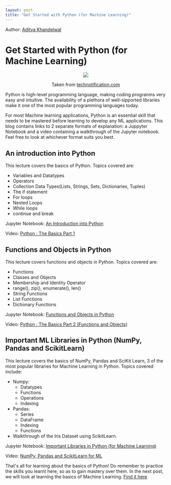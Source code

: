```yaml
---
layout: post
title: "Get Started with Python (for Machine Learning)"
---
```


Author: [Aditya Khandelwal](https://www.linkedin.com/in/aditya-khandelwal/)

# Get Started with Python (for Machine Learning)

<center>
<img src="https://www.technotification.com/wp-content/uploads/2017/05/Python-programming-compressed.jpg">
</center>
<p style="text-align:center;">Taken from <a href="https://www.technotification.com/wp-content/uploads/2017/05/Python-programming-compressed.jpg">technotification.com</a></p>

Python is high-level programming language, making coding progranms very easy and intuitive. The availability of a plethora of well-sipported libraries make it one of the most popular programming languages today.

For most Machine learning applications, Python is an essential skill that needs to be mastered before learning to develop any ML applications. This blog contains links to 2 separate formats of explanation: a Juppyter Notebook and a video containing a walkthrough of the Jupyter notebook. Feel free to look at whichever format suits you best.

## An introduction into Python
This lecture covers the basics of Python. Topics covered are:
<ul>
    <li>Variables and Datatypes
    <li>Operators
    <li>Collection Data Types(Lists, Strings, Sets, Dictionaries, Tuples)
    <li>The if statement
    <li>For loops
    <li>Nested Loops
    <li>While loops
    <li>continue and break
</ul>

Jupyter Notebook: [An Introduction into Python](https://nbviewer.jupyter.org/github/adityak6798/adityak6798.github.io/blob/master/Lecture%201%20-%20An%20Introduction%20into%20Python.ipynb)

Video: [Python : The Basics Part 1](https://www.youtube.com/watch?v=iJ8n30fzjH4&t=306s)

## Functions and Objects in Python
This lecture covers functions and objects in Python.
Topics covered are:
<ul>
    <li>Functions
    <li>Classes and Objects
    <li>Membership and Identity Operator
    <li>range(), zip(), enumerate(), len()
    <li>String Functions
    <li>List Functions
    <li>Dictionary Functions
</ul>

Jupyter Notebook: [Functions and Objects in Python](https://nbviewer.jupyter.org/github/adityak6798/adityak6798.github.io/blob/master/Lecture%202%20-%20Functions%20and%20Objects%20in%20Python.ipynb)

Video: [Python : The Basics Part 2 (Functions and Objects)](https://www.youtube.com/watch?v=W3RMyphMPR4)

## Important ML Libraries in Python (NumPy, Pandas and ScikitLearn)

This lecture covers the basics of NumPy, Pandas and SciKit Learn, 3 of the most popular libraries for Machine Learning in Python.
Topics covered include:
<ul>
    <li>Numpy:
    <ul>
        <li>Datatypes
        <li>Functions
        <li>Operations
        <li>Indexing
    </ul>
    <li>Pandas:
    <ul>
        <li>Series
        <li>DataFrame
        <li>Indexing
        <li>Functions
    </ul>
    <li>Walkthrough of the Iris Dataset using ScikitLearn.
</ul>

Jupyter Notebook: [Important Libraries in Python (for Machine Learning)](https://nbviewer.jupyter.org/github/adityak6798/adityak6798.github.io/blob/master/Lecture%203%20-%20Important%20Libraries%20in%20Python.ipynb)

Video: [NumPy, Pandas and ScikitLearn for ML](https://www.youtube.com/watch?v=IsXWTsKabY8)

That's all for learning about the basics of Python! Do remember to practice the skills you learnt here, so as to gain mastery over them. In the next post, we will look at learning the basics of Machine Learning. [Find it here]()
